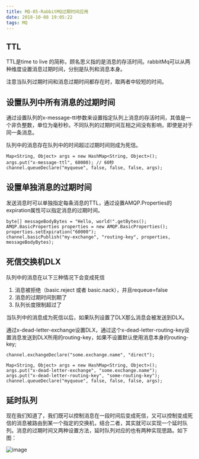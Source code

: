 ```yaml
---
title: MQ-05-RabbitMQ过期时间应用
date: 2018-10-08 19:05:22
tags: MQ
---
```



## TTL
TTL是time to live 的简称，顾名思义指的是消息的存活时间。rabbitMq可以从两种维度设置消息过期时间，分别是队列和消息本身。

注意当队列过期时间和消息过期时间都存在时，取两者中较短的时间。

## 设置队列中所有消息的过期时间
通过设置队列的x-message-ttl参数来设置指定队列上消息的存活时间，其值是一个非负整数，单位为毫秒秒。不同队列的过期时间互相之间没有影响，即使是对于同一条消息。

队列中的消息存在队列中的时间超过过期时间则成为死信。
```
Map<String, Object> args = new HashMap<String, Object>();
args.put("x-message-ttl", 60000); // 60秒
channel.queueDeclare("myqueue", false, false, false, args);

```

## 设置单独消息的过期时间
发送消息时可以单独指定每条消息的TTL，通过设置AMQP.Properties的expiration属性可以指定消息的过期时间。 

```
byte[] messageBodyBytes = "Hello, world!".getBytes();
AMQP.BasicProperties properties = new AMQP.BasicProperties();
properties.setExpiration("60000");
channel.basicPublish("my-exchange", "routing-key", properties, messageBodyBytes);
```

## 死信交换机DLX
队列中的消息在以下三种情况下会变成死信 
1. 消息被拒绝（basic.reject 或者 basic.nack），并且requeue=false
2. 消息的过期时间到期了
3. 队列长度限制超过了

当队列中的消息成为死信以后，如果队列设置了DLX那么消息会被发送到DLX。

通过x-dead-letter-exchange设置DLX，通过这个x-dead-letter-routing-key设置消息发送到DLX所用的routing-key，如果不设置默认使用消息本身的routing-key;
```
channel.exchangeDeclare("some.exchange.name", "direct");

Map<String, Object> args = new HashMap<String, Object>();
args.put("x-dead-letter-exchange", "some.exchange.name");
args.put("x-dead-letter-routing-key", "some-routing-key");
channel.queueDeclare("myqueue", false, false, false, args);
```

## 延时队列
现在我们知道了，我们既可以控制消息在一段时间后变成死信，又可以控制变成死信的消息被路由到某一个指定的交换机，结合二者，其实就可以实现一个延时队列。消息的过期时间又两种设置方法，延时队列对应的也有两种实现思路。如下图：

![image](https://note.youdao.com/yws/api/personal/file/6E7E37807F0345DA9B731DE483E84202?method=download&shareKey=cc0dd0c54eea2b10d598246f5d7cd67d)